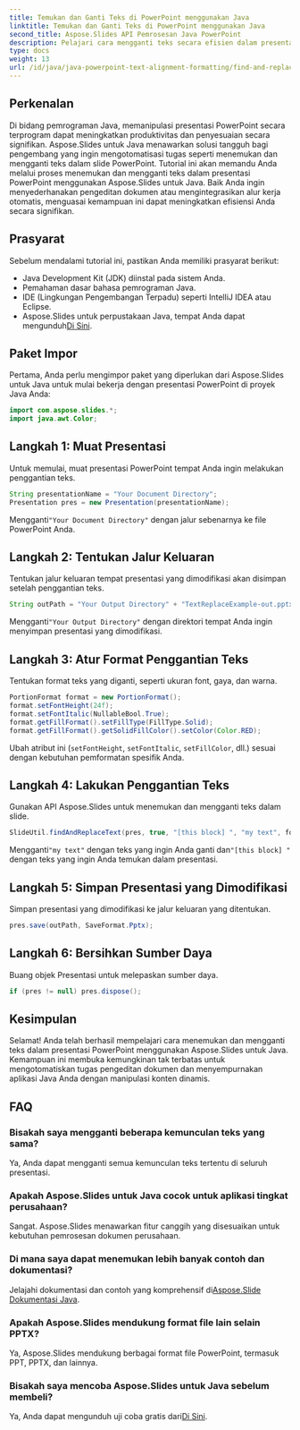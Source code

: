 ```yaml
---
title: Temukan dan Ganti Teks di PowerPoint menggunakan Java
linktitle: Temukan dan Ganti Teks di PowerPoint menggunakan Java
second_title: Aspose.Slides API Pemrosesan Java PowerPoint
description: Pelajari cara mengganti teks secara efisien dalam presentasi PowerPoint menggunakan Aspose.Slides untuk Java. Tingkatkan produktivitas aplikasi Java Anda dengan tutorial ini.
type: docs
weight: 13
url: /id/java/java-powerpoint-text-alignment-formatting/find-and-replace-text-powerpoint-java/
---
```

## Perkenalan
Di bidang pemrograman Java, memanipulasi presentasi PowerPoint secara terprogram dapat meningkatkan produktivitas dan penyesuaian secara signifikan. Aspose.Slides untuk Java menawarkan solusi tangguh bagi pengembang yang ingin mengotomatisasi tugas seperti menemukan dan mengganti teks dalam slide PowerPoint. Tutorial ini akan memandu Anda melalui proses menemukan dan mengganti teks dalam presentasi PowerPoint menggunakan Aspose.Slides untuk Java. Baik Anda ingin menyederhanakan pengeditan dokumen atau mengintegrasikan alur kerja otomatis, menguasai kemampuan ini dapat meningkatkan efisiensi Anda secara signifikan.
## Prasyarat
Sebelum mendalami tutorial ini, pastikan Anda memiliki prasyarat berikut:
- Java Development Kit (JDK) diinstal pada sistem Anda.
- Pemahaman dasar bahasa pemrograman Java.
- IDE (Lingkungan Pengembangan Terpadu) seperti IntelliJ IDEA atau Eclipse.
-  Aspose.Slides untuk perpustakaan Java, tempat Anda dapat mengunduh[Di Sini](https://releases.aspose.com/slides/java/).

## Paket Impor
Pertama, Anda perlu mengimpor paket yang diperlukan dari Aspose.Slides untuk Java untuk mulai bekerja dengan presentasi PowerPoint di proyek Java Anda:
```java
import com.aspose.slides.*;
import java.awt.Color;
```
## Langkah 1: Muat Presentasi
Untuk memulai, muat presentasi PowerPoint tempat Anda ingin melakukan penggantian teks.
```java
String presentationName = "Your Document Directory";
Presentation pres = new Presentation(presentationName);
```
 Mengganti`"Your Document Directory"` dengan jalur sebenarnya ke file PowerPoint Anda.
## Langkah 2: Tentukan Jalur Keluaran
Tentukan jalur keluaran tempat presentasi yang dimodifikasi akan disimpan setelah penggantian teks.
```java
String outPath = "Your Output Directory" + "TextReplaceExample-out.pptx";
```
 Mengganti`"Your Output Directory"` dengan direktori tempat Anda ingin menyimpan presentasi yang dimodifikasi.
## Langkah 3: Atur Format Penggantian Teks
Tentukan format teks yang diganti, seperti ukuran font, gaya, dan warna.
```java
PortionFormat format = new PortionFormat();
format.setFontHeight(24f);
format.setFontItalic(NullableBool.True);
format.getFillFormat().setFillType(FillType.Solid);
format.getFillFormat().getSolidFillColor().setColor(Color.RED);
```
Ubah atribut ini (`setFontHeight`, `setFontItalic`, `setFillColor`, dll.) sesuai dengan kebutuhan pemformatan spesifik Anda.
## Langkah 4: Lakukan Penggantian Teks
Gunakan API Aspose.Slides untuk menemukan dan mengganti teks dalam slide.
```java
SlideUtil.findAndReplaceText(pres, true, "[this block] ", "my text", format);
```
 Mengganti`"my text"` dengan teks yang ingin Anda ganti dan`"[this block] "` dengan teks yang ingin Anda temukan dalam presentasi.
## Langkah 5: Simpan Presentasi yang Dimodifikasi
Simpan presentasi yang dimodifikasi ke jalur keluaran yang ditentukan.
```java
pres.save(outPath, SaveFormat.Pptx);
```
## Langkah 6: Bersihkan Sumber Daya
Buang objek Presentasi untuk melepaskan sumber daya.
```java
if (pres != null) pres.dispose();
```

## Kesimpulan
Selamat! Anda telah berhasil mempelajari cara menemukan dan mengganti teks dalam presentasi PowerPoint menggunakan Aspose.Slides untuk Java. Kemampuan ini membuka kemungkinan tak terbatas untuk mengotomatiskan tugas pengeditan dokumen dan menyempurnakan aplikasi Java Anda dengan manipulasi konten dinamis.
## FAQ
### Bisakah saya mengganti beberapa kemunculan teks yang sama?
Ya, Anda dapat mengganti semua kemunculan teks tertentu di seluruh presentasi.
### Apakah Aspose.Slides untuk Java cocok untuk aplikasi tingkat perusahaan?
Sangat. Aspose.Slides menawarkan fitur canggih yang disesuaikan untuk kebutuhan pemrosesan dokumen perusahaan.
### Di mana saya dapat menemukan lebih banyak contoh dan dokumentasi?
 Jelajahi dokumentasi dan contoh yang komprehensif di[Aspose.Slide Dokumentasi Java](https://reference.aspose.com/slides/java/).
### Apakah Aspose.Slides mendukung format file lain selain PPTX?
Ya, Aspose.Slides mendukung berbagai format file PowerPoint, termasuk PPT, PPTX, dan lainnya.
### Bisakah saya mencoba Aspose.Slides untuk Java sebelum membeli?
 Ya, Anda dapat mengunduh uji coba gratis dari[Di Sini](https://releases.aspose.com/).